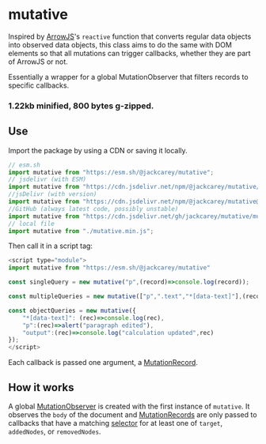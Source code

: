 # mutative

Inspired by [ArrowJS](https://www.arrow-js.com/)'s `reactive` function that converts regular data objects into observed data objects, this class aims to do the same with DOM elements so that all mutations can trigger callbacks, whether they are part of ArrowJS or not.

Essentially a wrapper for a global MutationObserver that filters records to specific callbacks.

### **1.22kb minified, 800 bytes g-zipped.**

## Use

Import the package by using a CDN or saving it locally.

```javascript
// esm.sh
import mutative from "https://esm.sh/@jackcarey/mutative";
// jsdelivr (with ESM)
import mutative from "https://cdn.jsdelivr.net/npm/@jackcarey/mutative/+esm";
//jsDelivr (with version)
import mutative from "https://cdn.jsdelivr.net/npm/@jackcarey/mutative@1.1.0/mutative.min.js";
//GitHub (always latest code, possibly unstable)
import mutative from "https://cdn.jsdelivr.net/gh/jackcarey/mutative/mutative.min.js";
// local file
import mutative from "./mutative.min.js";
```

Then call it in a script tag:

```javascript
<script type="module">
import mutative from "https://esm.sh/@jackcarey/mutative"

const singleQuery = new mutative("p",(record)=>console.log(record));

const multipleQueries = new mutative(["p",".text","*[data-text]"],(record)=>console.log("text mutated",record));

const objectQueries = new mutative({
    "*[data-text]": (rec)=>console.log(rec),
    "p":(rec)=>alert("paragraph edited"),
    "output":(rec)=>console.log("calculation updated",rec)
});
</script>
```

Each callback is passed one argument, a [MutationRecord](https://developer.mozilla.org/en-US/docs/Web/API/MutationRecord).

## How it works

A global [MutationObserver](https://developer.mozilla.org/en-US/docs/Web/API/MutationObserver) is created with the first instance of `mutative`. It observes the `body` of the document and [MutationRecords](https://developer.mozilla.org/en-US/docs/Web/API/MutationRecord) are only passed to callbacks that have a matching [selector](https://developer.mozilla.org/en-US/docs/Web/CSS/CSS_Selectors) for at least one of `target`, `addedNodes`, or `removedNodes`.